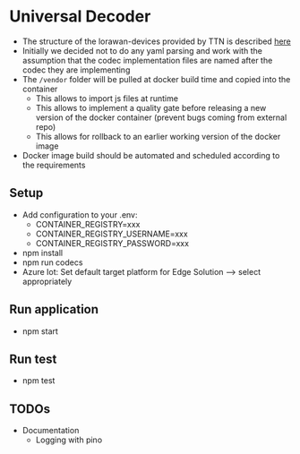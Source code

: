 # Universal Decoder

- The structure of the lorawan-devices provided by TTN is described [here](https://github.com/TheThingsNetwork/lorawan-devices#files-and-directories)
- Initially we decided not to do any yaml parsing and work with the assumption that the codec implementation files are named after the codec they are implementing
- The `/vendor` folder will be pulled at docker build time and copied into the container
  - This allows to import js files at runtime
  - This allows to implement a quality gate before releasing a new version of the docker container (prevent bugs coming from external repo)
  - This allows for rollback to an earlier working version of the docker image
- Docker image build should be automated and scheduled according to the requirements

## Setup

- Add configuration to your .env:
  - CONTAINER_REGISTRY=xxx
  - CONTAINER_REGISTRY_USERNAME=xxx
  - CONTAINER_REGISTRY_PASSWORD=xxx
- npm install
- npm run codecs
- Azure Iot: Set default target platform for Edge Solution --> select appropriately

## Run application

- npm start

## Run test

- npm test

## TODOs

- Documentation
  - Logging with pino
  